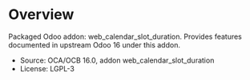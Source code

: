 # Overview

Packaged Odoo addon: web_calendar_slot_duration. Provides features documented in upstream Odoo 16 under this addon.

- Source: OCA/OCB 16.0, addon web_calendar_slot_duration
- License: LGPL-3
